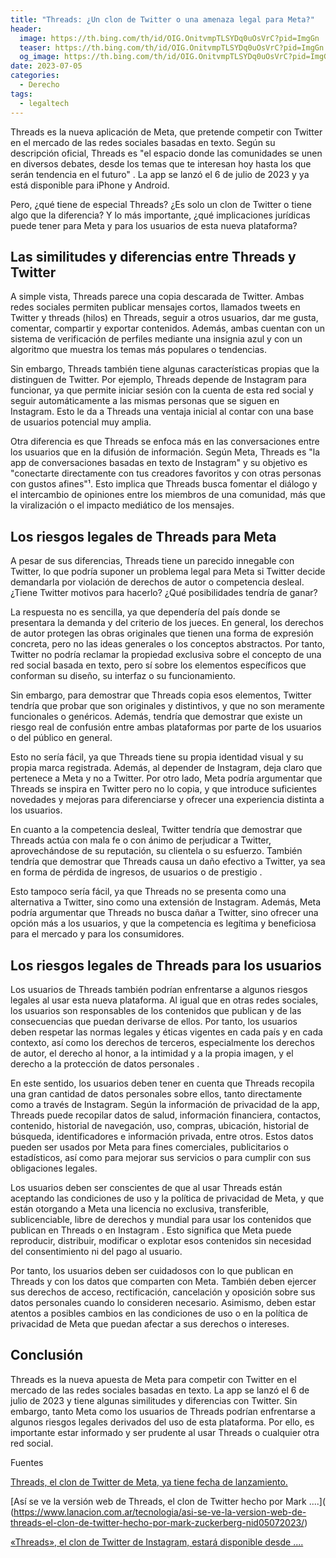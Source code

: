 ```yaml
---
title: "Threads: ¿Un clon de Twitter o una amenaza legal para Meta?"
header:
  image: https://th.bing.com/th/id/OIG.OnitvmpTLSYDq0uOsVrC?pid=ImgGn
  teaser: https://th.bing.com/th/id/OIG.OnitvmpTLSYDq0uOsVrC?pid=ImgGn
  og_image: https://th.bing.com/th/id/OIG.OnitvmpTLSYDq0uOsVrC?pid=ImgGn
date: 2023-07-05
categories:
  - Derecho
tags:
  - legaltech
---
```


Threads es la nueva aplicación de Meta, que pretende competir con Twitter en el mercado de las redes sociales basadas en texto. Según su descripción oficial, Threads es "el espacio donde las comunidades se unen en diversos debates, desde los temas que te interesan hoy hasta los que serán tendencia en el futuro" . La app se lanzó el 6 de julio de 2023 y ya está disponible para iPhone y Android.

Pero, ¿qué tiene de especial Threads? ¿Es solo un clon de Twitter o tiene algo que la diferencia? Y lo más importante, ¿qué implicaciones jurídicas puede tener para Meta y para los usuarios de esta nueva plataforma?

## Las similitudes y diferencias entre Threads y Twitter

A simple vista, Threads parece una copia descarada de Twitter. Ambas redes sociales permiten publicar mensajes cortos, llamados tweets en Twitter y threads (hilos) en Threads, seguir a otros usuarios, dar me gusta, comentar, compartir y exportar contenidos. Además, ambas cuentan con un sistema de verificación de perfiles mediante una insignia azul y con un algoritmo que muestra los temas más populares o tendencias.

Sin embargo, Threads también tiene algunas características propias que la distinguen de Twitter. Por ejemplo, Threads depende de Instagram para funcionar, ya que permite iniciar sesión con la cuenta de esta red social y seguir automáticamente a las mismas personas que se siguen en Instagram. Esto le da a Threads una ventaja inicial al contar con una base de usuarios potencial muy amplia.

Otra diferencia es que Threads se enfoca más en las conversaciones entre los usuarios que en la difusión de información. Según Meta, Threads es "la app de conversaciones basadas en texto de Instagram" y su objetivo es "conectarte directamente con tus creadores favoritos y con otras personas con gustos afines"¹. Esto implica que Threads busca fomentar el diálogo y el intercambio de opiniones entre los miembros de una comunidad, más que la viralización o el impacto mediático de los mensajes.

## Los riesgos legales de Threads para Meta

A pesar de sus diferencias, Threads tiene un parecido innegable con Twitter, lo que podría suponer un problema legal para Meta si Twitter decide demandarla por violación de derechos de autor o competencia desleal. ¿Tiene Twitter motivos para hacerlo? ¿Qué posibilidades tendría de ganar?

La respuesta no es sencilla, ya que dependería del país donde se presentara la demanda y del criterio de los jueces. En general, los derechos de autor protegen las obras originales que tienen una forma de expresión concreta, pero no las ideas generales o los conceptos abstractos. Por tanto, Twitter no podría reclamar la propiedad exclusiva sobre el concepto de una red social basada en texto, pero sí sobre los elementos específicos que conforman su diseño, su interfaz o su funcionamiento.

Sin embargo, para demostrar que Threads copia esos elementos, Twitter tendría que probar que son originales y distintivos, y que no son meramente funcionales o genéricos. Además, tendría que demostrar que existe un riesgo real de confusión entre ambas plataformas por parte de los usuarios o del público en general.

Esto no sería fácil, ya que Threads tiene su propia identidad visual y su propia marca registrada. Además, al depender de Instagram, deja claro que pertenece a Meta y no a Twitter. Por otro lado, Meta podría argumentar que Threads se inspira en Twitter pero no lo copia, y que introduce suficientes novedades y mejoras para diferenciarse y ofrecer una experiencia distinta a los usuarios.

En cuanto a la competencia desleal, Twitter tendría que demostrar que Threads actúa con mala fe o con ánimo de perjudicar a Twitter, aprovechándose de su reputación, su clientela o su esfuerzo. También tendría que demostrar que Threads causa un daño efectivo a Twitter, ya sea en forma de pérdida de ingresos, de usuarios o de prestigio .

Esto tampoco sería fácil, ya que Threads no se presenta como una alternativa a Twitter, sino como una extensión de Instagram. Además, Meta podría argumentar que Threads no busca dañar a Twitter, sino ofrecer una opción más a los usuarios, y que la competencia es legítima y beneficiosa para el mercado y para los consumidores.

## Los riesgos legales de Threads para los usuarios

Los usuarios de Threads también podrían enfrentarse a algunos riesgos legales al usar esta nueva plataforma. Al igual que en otras redes sociales, los usuarios son responsables de los contenidos que publican y de las consecuencias que puedan derivarse de ellos. Por tanto, los usuarios deben respetar las normas legales y éticas vigentes en cada país y en cada contexto, así como los derechos de terceros, especialmente los derechos de autor, el derecho al honor, a la intimidad y a la propia imagen, y el derecho a la protección de datos personales .

En este sentido, los usuarios deben tener en cuenta que Threads recopila una gran cantidad de datos personales sobre ellos, tanto directamente como a través de Instagram. Según la información de privacidad de la app, Threads puede recopilar datos de salud, información financiera, contactos, contenido, historial de navegación, uso, compras, ubicación, historial de búsqueda, identificadores e información privada, entre otros. Estos datos pueden ser usados por Meta para fines comerciales, publicitarios o estadísticos, así como para mejorar sus servicios o para cumplir con sus obligaciones legales.

Los usuarios deben ser conscientes de que al usar Threads están aceptando las condiciones de uso y la política de privacidad de Meta, y que están otorgando a Meta una licencia no exclusiva, transferible, sublicenciable, libre de derechos y mundial para usar los contenidos que publican en Threads o en Instagram . Esto significa que Meta puede reproducir, distribuir, modificar o explotar esos contenidos sin necesidad del consentimiento ni del pago al usuario.

Por tanto, los usuarios deben ser cuidadosos con lo que publican en Threads y con los datos que comparten con Meta. También deben ejercer sus derechos de acceso, rectificación, cancelación y oposición sobre sus datos personales cuando lo consideren necesario. Asimismo, deben estar atentos a posibles cambios en las condiciones de uso o en la política de privacidad de Meta que puedan afectar a sus derechos o intereses.

## Conclusión

Threads es la nueva apuesta de Meta para competir con Twitter en el mercado de las redes sociales basadas en texto. La app se lanzó el 6 de julio de 2023 y tiene algunas similitudes y diferencias con Twitter. Sin embargo, tanto Meta como los usuarios de Threads podrían enfrentarse a algunos riesgos legales derivados del uso de esta plataforma. Por ello, es importante estar informado y ser prudente al usar Threads o cualquier otra red social.

Fuentes

[Threads, el clon de Twitter de Meta, ya tiene fecha de lanzamiento. ](https://hipertextual.com/2023/07/threads-clon-twitter-meta-fecha-de-lanzamiento)

[Así se ve la versión web de Threads, el clon de Twitter hecho por Mark ....]( (https://www.lanacion.com.ar/tecnologia/asi-se-ve-la-version-web-de-threads-el-clon-de-twitter-hecho-por-mark-zuckerberg-nid05072023/)

[«Threads», el clon de Twitter de Instagram, estará disponible desde ....](https://ohmygeek.net/2023/07/04/threads-instagram-disponibilidad/)
